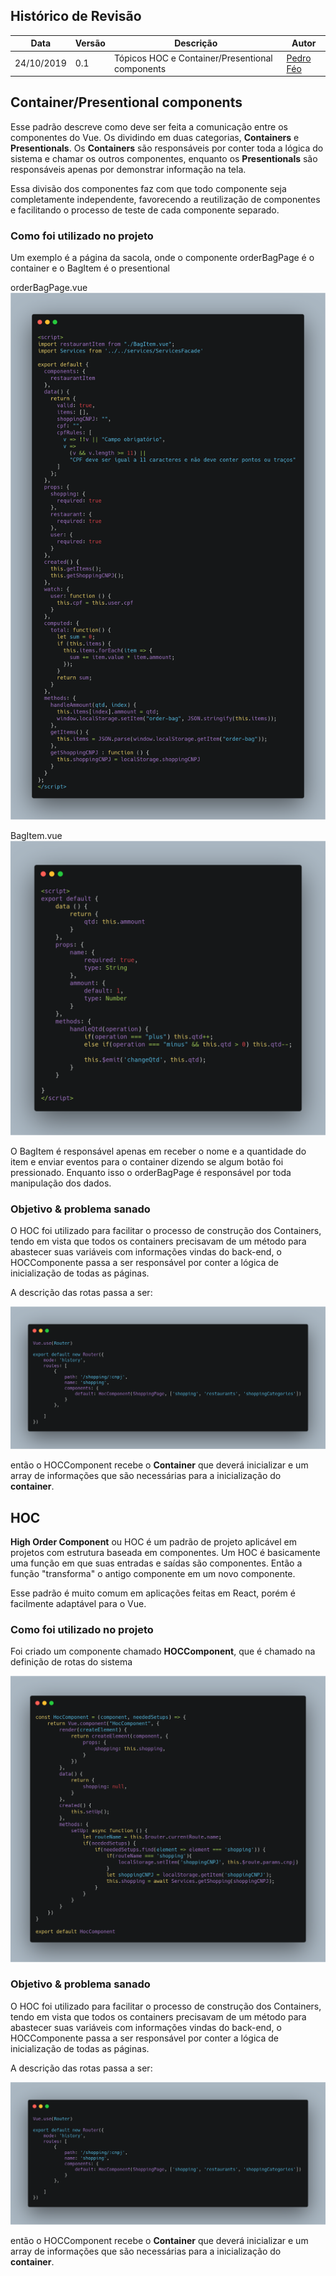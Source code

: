 ## Histórico de Revisão

|Data|Versão|Descrição|Autor|
|-|-|-|-|
|24/10/2019|0.1|Tópicos HOC e Container/Presentional components|[Pedro Féo](https://github.com/phe0)|


## Container/Presentional components

Esse padrão descreve como deve ser feita a comunicação entre os componentes do Vue. Os dividindo em duas categorias, __Containers__ e __Presentionals__. Os __Containers__ são responsáveis por conter toda a lógica do sistema e chamar os outros componentes, enquanto os __Presentionals__ são responsáveis apenas por demonstrar informação na tela.

Essa divisão dos componentes faz com que todo componente seja completamente independente, favorecendo a reutilização de componentes e facilitando o processo de teste de cada componente separado. 

### Como foi utilizado no projeto

Um exemplo é a página da sacola, onde o componente orderBagPage é o container e o BagItem é o presentional

orderBagPage.vue
![](../../images/patterns/orderBag.png)

BagItem.vue
![](../../images/patterns/bagItem.png)

O BagItem é responsável apenas em receber o nome e a quantidade do item e enviar eventos para o container dizendo se algum botão foi pressionado.
Enquanto isso o orderBagPage é responsável por toda manipulação dos dados.


### Objetivo & problema sanado

O HOC foi utilizado para facilitar o processo de construção dos Containers, tendo em vista que todos os containers precisavam de um método para abastecer suas variáveis com informações vindas do back-end, o HOCComponente passa a ser responsável por conter a lógica de inicialização de todas as páginas.

A descrição das rotas passa a ser:

![](../../images/patterns/routeDefinition.png)

então o HOCComponent recebe o __Container__ que deverá inicializar e um array de informações que são necessárias para a inicialização do __container__.

## HOC

__High Order Component__ ou HOC é um padrão de projeto aplicável em projetos com estrutura baseada em componentes. Um HOC é basicamente uma função em que suas entradas e saídas são componentes. Então a função "transforma" o antigo componente em um novo componente.

Esse padrão é muito comum em aplicações feitas em React, porém é facilmente adaptável para o Vue.

### Como foi utilizado no projeto

Foi criado um componente chamado __HOCComponent__, que é chamado na definição de rotas do sistema

![](../../images/patterns/HOC.png)

### Objetivo & problema sanado

O HOC foi utilizado para facilitar o processo de construção dos Containers, tendo em vista que todos os containers precisavam de um método para abastecer suas variáveis com informações vindas do back-end, o HOCComponente passa a ser responsável por conter a lógica de inicialização de todas as páginas.

A descrição das rotas passa a ser:

![](../../images/patterns/routeDefinition.png)

então o HOCComponent recebe o __Container__ que deverá inicializar e um array de informações que são necessárias para a inicialização do __container__.
